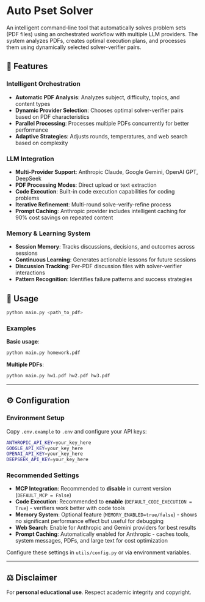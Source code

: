 # Auto Pset Solver

An intelligent command-line tool that automatically solves problem sets (PDF files) using an orchestrated workflow with multiple LLM providers. The system analyzes PDFs, creates optimal execution plans, and processes them using dynamically selected solver-verifier pairs.

## 🚀 Features

### Intelligent Orchestration
- **Automatic PDF Analysis**: Analyzes subject, difficulty, topics, and content types
- **Dynamic Provider Selection**: Chooses optimal solver-verifier pairs based on PDF characteristics  
- **Parallel Processing**: Processes multiple PDFs concurrently for better performance
- **Adaptive Strategies**: Adjusts rounds, temperatures, and web search based on complexity

### LLM Integration
- **Multi-Provider Support**: Anthropic Claude, Google Gemini, OpenAI GPT, DeepSeek
- **PDF Processing Modes**: Direct upload or text extraction
- **Code Execution**: Built-in code execution capabilities for coding problems
- **Iterative Refinement**: Multi-round solve-verify-refine process
- **Prompt Caching**: Anthropic provider includes intelligent caching for 90% cost savings on repeated content

### Memory & Learning System
- **Session Memory**: Tracks discussions, decisions, and outcomes across sessions
- **Continuous Learning**: Generates actionable lessons for future sessions
- **Discussion Tracking**: Per-PDF discussion files with solver-verifier interactions
- **Pattern Recognition**: Identifies failure patterns and success strategies

## 📖 Usage

```bash
python main.py <path_to_pdf>
```

### Examples

**Basic usage**:
```bash
python main.py homework.pdf
```

**Multiple PDFs**:
```bash  
python main.py hw1.pdf hw2.pdf hw3.pdf
```

---

## ⚙️ Configuration

### Environment Setup
Copy `.env.example` to `.env` and configure your API keys:
```bash
ANTHROPIC_API_KEY=your_key_here
GOOGLE_API_KEY=your_key_here  
OPENAI_API_KEY=your_key_here
DEEPSEEK_API_KEY=your_key_here
```

### Recommended Settings
- **MCP Integration**: Recommended to **disable** in current version (`DEFAULT_MCP = False`)  
- **Code Execution**: Recommended to **enable** (`DEFAULT_CODE_EXECUTION = True`) - verifiers work better with code tools
- **Memory System**: Optional feature (`MEMORY_ENABLED=true/false`) - shows no significant performance effect but useful for debugging
- **Web Search**: Enable for Anthropic and Gemini providers for best results
- **Prompt Caching**: Automatically enabled for Anthropic - caches tools, system messages, PDFs, and large text for cost optimization

Configure these settings in `utils/config.py` or via environment variables.

---

## ⚖️ Disclaimer

For **personal educational use**. Respect academic integrity and copyright.